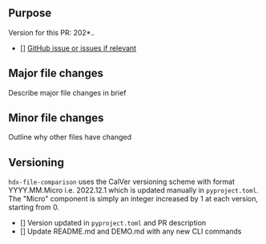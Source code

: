 ## Purpose

Version for this PR: 202*.*.*

- [] [GitHub issue or issues if relevant](https://www.google.com)


## Major file changes
Describe major file changes in brief

## Minor file changes
Outline why other files have changed

## Versioning

`hdx-file-comparison` uses the CalVer versioning scheme with format YYYY.MM.Micro i.e. 2022.12.1 which is updated manually in `pyproject.toml`. The "Micro" component is simply an integer increased by 1 at each version, starting from 0.
- [] Version updated in `pyproject.toml` and PR description
- [] Update README.md and DEMO.md with any new CLI commands
